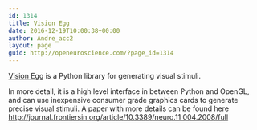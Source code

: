 ```yaml
---
id: 1314
title: Vision Egg
date: 2016-12-19T10:00:38+00:00
author: Andre_acc2
layout: page
guid: http://openeuroscience.com/?page_id=1314
---
```

[Vision Egg](http://visionegg.org/) is a Python library for generating visual stimuli.

In more detail, it is a high level interface in between Python and OpenGL, and can use inexpensive consumer grade graphics cards to generate precise visual stimuli. A paper with more details can be found here http://journal.frontiersin.org/article/10.3389/neuro.11.004.2008/full